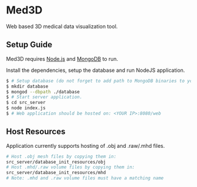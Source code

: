 # Med3D
Web based 3D medical data visualization tool.

## Setup Guide

Med3D requires [Node.js](https://nodejs.org/) and [MongoDB](https://www.mongodb.com/) to run.

Install the dependencies, setup the database and run NodeJS application.
```sh
$ # Setup database (do not forget to add path to MongoDB binaries to your PATH variable).
$ mkdir database
$ mongod --dbpath ./database
$ # Start server application.
$ cd src_server
$ node index.js
$ # Web application should be hosted on: <YOUR IP>:8080/web
```

## Host Resources
Application currently supports hosting of .obj and .raw/.mhd files.
```sh
# Host .obj mesh files by copying them in:
src_server/database_init_resources/obj
# Host .mhd/.raw volume files by copying them in:
src_server/database_init_resources/mhd
# Note: .mhd and .raw volume files must have a matching name
```
